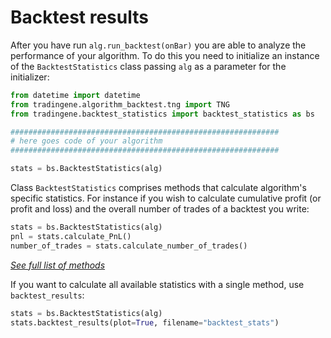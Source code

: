 # Backtest results

After you have run ```alg.run_backtest(onBar)``` you are able to analyze the performance of your algorithm. To do this you need to initialize an instance of the ```BacktestStatistics``` class passing ```alg``` as a parameter for the initializer:

```python
from datetime import datetime
from tradingene.algorithm_backtest.tng import TNG
from tradingene.backtest_statistics import backtest_statistics as bs

############################################################
# here goes code of your algorithm
############################################################

stats = bs.BacktestStatistics(alg)
```

Class ```BacktestStatistics``` comprises methods that calculate algorithm's specific statistics. For instance if you wish to calculate cumulative profit (or profit and loss) and the overall number of trades of a backtest you write:

```python
stats = bs.BacktestStatistics(alg)
pnl = stats.calculate_PnL()
number_of_trades = stats.calculate_number_of_trades()
```

[_See full list of methods_](all_stats_methods.md)

If you want to calculate all available statistics with a single method, use ```backtest_results```:

```python
stats = bs.BacktestStatistics(alg)
stats.backtest_results(plot=True, filename="backtest_stats")
```
